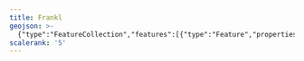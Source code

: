 ```yaml
---
title: Frankl
geojson: >-
  {"type":"FeatureCollection","features":[{"type":"Feature","properties":{},"geometry":{"type":"Polygon","coordinates":[[[-97.303848,42.320097],[-104.178028,37.389254],[-94.492722,33.312455],[-88.907719,39.661874],[-97.303848,42.320097]]]}}]}
scalerank: '5'
---
```


